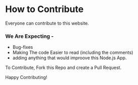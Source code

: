 # How to Contribute

Everyone can contribute to this website. 

### We Are Expecting - 

- Bug-fixes
- Making The code Easier to read (including the comments)
- adding anything that would improove this Node.js App. 

To Contribute, Fork this Repo and create a Pull Request. 

Happy Contributing!